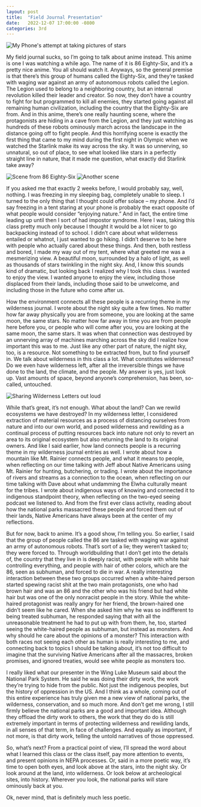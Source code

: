 ```yaml
---
layout: post
title:  "Field Journal Presentation"
date:   2022-12-07 17:00:00 -0800
categories: 3rd
---
```


![My Phone's attempt at taking pictures of stars](/images/stars.jpg)

My field journal sucks, so I’m going to talk about anime instead. This anime is one I was watching a while ago. The name of it is 86 Eighty-Six, and it’s a pretty nice anime. You all should watch it. Anyways, so the general premise is that there’s this group of humans called the Eighty-Six, and they’re tasked with waging war against an army of autonomous robots called the Legion. The Legion used to belong to a neighboring country, but an internal revolution killed their leader and creator. So now, they don’t have a country to fight for but programmed to kill all enemies, they started going against all remaining human civilization, including the country that the Eighty-Six are from. And in this anime, there’s one really haunting scene, where the protagonists are hiding in a cave from the Legion, and they just watching as hundreds of these robots ominously march across the landscape in the distance going off to fight people. And this horrifying scene is exactly the first thing that came to my mind during the first night in Olympic when we watched the Starlink make its way across the sky. It was so unnerving, so unnatural, so out of place, to see what looked like stars in a perfectly straight line in nature, that it made me question, what exactly did Starlink take away? 

![Scene from 86 Eighty-Six](/images/86-1.png)
![Another scene](/images/86-2.png)
 
If you asked me that exactly 2 weeks before, I would probably say, well, nothing. I was freezing in my sleeping bag, completely unable to sleep. I turned to the only thing that I thought could offer solace – my phone. And I’d say freezing in a tent staring at your phone is probably the exact opposite of what people would consider “enjoying nature.” And in fact, the entire time leading up until then I sort of had impostor syndrome. Here I was, taking this class pretty much only because I thought it would be a lot nicer to go backpacking instead of to school. I didn’t care about what wilderness entailed or whatnot, I just wanted to go hiking. I didn’t deserve to be here with people who actually cared about these things. And then, both restless and bored, I made my way out of my tent, where what greeted me was a mesmerizing view. A beautiful moon, surrounded by a halo of light, as well as thousands of stars twinkling in the night sky. And, I know this sounds kind of dramatic, but looking back I realized why I took this class. I wanted to enjoy the view. I wanted anyone to enjoy the view, including those displaced from their lands, including those said to be unwelcome, and including those in the future who come after us.

How the environment connects all these people is a recurring theme in my wilderness journal. I wrote about the night sky quite a few times. No matter how far away physically you are from someone, you are looking at the same moon, the same stars. No matter how far away in time you are from people here before you, or people who will come after you, you are looking at the same moon, the same stars. It was when that connection was destroyed by an unnerving array of machines marching across the sky did I realize how important this was to me. Just like any other part of nature, the night sky, too, is a resource. Not something to be extracted from, but to find yourself in. We talk about wilderness in this class a lot. What constitutes wilderness? Do we even have wilderness left, after all the irreversible things we have done to the land, the climate, and the people. My answer is yes, just look up. Vast amounts of space, beyond anyone’s comprehension, has been, so-called, untouched.

![Sharing Wilderness Letters out loud](/images/wildernessletter.jpg)

While that’s great, it’s not enough. What about the land?  Can we rewild ecosystems we have destroyed? In my wilderness letter, I considered extraction of material resources as a process of distancing ourselves from nature and into our own world, and posed wilderness and rewilding as a continual process of putting resources back into nature not only to revert an area to its original ecosystem but also returning the land to its original owners. And like I said earlier, how land connects people is a recurring theme in my wilderness journal entries as well. I wrote about how a mountain like Mt. Rainier connects people, and what it means to people, when reflecting on our time talking with Jeff about Native Americans using Mt. Rainier for hunting, butchering, or trading. I wrote about the importance of rivers and streams as a connection to the ocean, when reflecting on our time talking with Dave about what undamming the Elwha culturally meant for the tribes. I wrote about indigenous ways of knowing and connected it to indigenous standpoint theory, when reflecting on the two-eyed seeing podcast we listened to. And from the first ever class activity, reading about how the national parks massacred these people and forced them out of their lands, Native Americans have always been at the center of my reflections.

But for now, back to anime. It’s a good show, I’m telling you. So earlier, I said that the group of people called the 86 are tasked with waging war against an army of autonomous robots. That’s sort of a lie; they weren’t tasked to; they were forced to. Through worldbuilding that I don’t get into the details of, the country that they live in is deeply racist, with people with white hair controlling everything, and people with hair of other colors, which are the 86, seen as subhuman, and forced to die in war. A really interesting interaction between these two groups occurred when a white-haired person started spewing racist shit at the two main protagonists, one who had brown hair and was an 86 and the other who was his friend but had white hair but was one of the only nonracist people in the story. While the white-haired protagonist was really angry for her friend, the brown-haired one didn’t seem like he cared. When she asked him why he was so indifferent to being treated subhuman, he responded saying that with all the unreasonable treatment he had to put up with from them, he, too, started seeing the white-haired people as subhuman, but instead as monsters. And why should he care about the opinions of a monster? This interaction with both races not seeing each other as human is really interesting to me, and connecting back to topics I should be talking about, it’s not too difficult to imagine that the surviving Native Americans after all the massacres, broken promises, and ignored treaties, would see white people as monsters too.

I really liked what our presenter in the Wing Luke Museum said about the National Park System. He said he was doing their dirty work, the work they’re trying to hide from the public. Not just the indigenous peoples, but the history of oppression in the US. And I think as a whole, coming out of this entire experience has truly given me a new view of national parks, the wilderness, conservation, and so much more. And don’t get me wrong, I still firmly believe the national parks are a good and important idea. Although they offload the dirty work to others, the work that they do do is still extremely important in terms of protecting wilderness and rewilding lands, in all senses of that term, in face of challenges. And equally as important, if not more, is that dirty work, telling the untold narratives of those oppressed.

So, what’s next? From a practical point of view, I’ll spread the word about what I learned this class or the class itself, pay more attention to events, and present opinions in NEPA processes. Or, said in a more poetic way, it’s time to open both eyes, and look above at the stars, into the night sky. Or look around at the land, into wilderness. Or look below at archeological sites, into history. Wherever you look, the national parks will stare ominously back at you.

Ok, never mind, that is definitely much less poetic.
